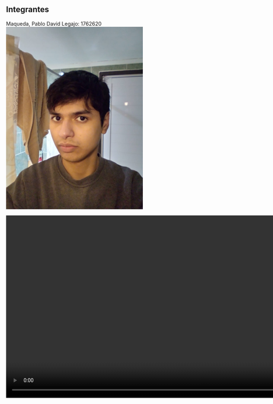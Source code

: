 ## Integrantes
Maqueda, Pablo David
Legajo: 1762620
<img src="https://github.com/MaquedaPaul/2022-1C-3051-LosPapanatas/blob/master/Documentacion/pablo.jfif" height="500"> 

<video src="https://github.com/MaquedaPaul/2022-1C-3051-LosPapanatas/blob/master/Documentacion/gameplay.flv" height = "500">



1,1  |  2,2
<img src="https://github.com/tgc-utn/tgc-utn.github.io/blob/master/images/robotgc.png" height="500"> | <img src="https://github.com/tgc-utn/tgc-utn.github.io/blob/master/images/trofeotp.png" height="500">


<img src="https://github.com/tgc-utn/tgc-utn.github.io/blob/master/images/robotgc.png" height="250"> | <img src="https://github.com/tgc-utn/tgc-utn.github.io/blob/master/images/trofeotp.png" height="250">




4,4  |  5,5
<img src="https://github.com/tgc-utn/tgc-utn.github.io/blob/master/images/robotgc.png" height="500"> | <img src="https://github.com/tgc-utn/tgc-utn.github.io/blob/master/images/trofeotp.png" height="500">


<img src="https://github.com/tgc-utn/tgc-utn.github.io/blob/master/images/robotgc.png" height="250"> | <img src="https://github.com/tgc-utn/tgc-utn.github.io/blob/master/images/trofeotp.png" height="250">
